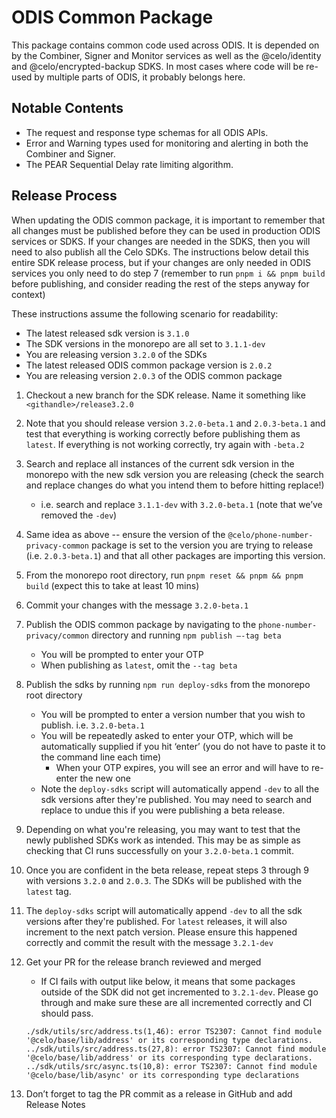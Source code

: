 # ODIS Common Package

This package contains common code used across ODIS. It is depended on by the Combiner, Signer and Monitor services as well as the @celo/identity and @celo/encrypted-backup SDKS. In most cases where code will be re-used by multiple parts of ODIS, it probably belongs here.

## Notable Contents

- The request and response type schemas for all ODIS APIs.
- Error and Warning types used for monitoring and alerting in both the Combiner and Signer.
- The PEAR Sequential Delay rate limiting algorithm.

## Release Process

When updating the ODIS common package, it is important to remember that all changes must be published before they can be used in production ODIS services or SDKS. If your changes are needed in the SDKS, then you will need to also publish all the Celo SDKs. The instructions below detail this entire SDK release process, but if your changes are only needed in ODIS services you only need to do step 7 (remember to run `pnpm i && pnpm build` before publishing, and consider reading the rest of the steps anyway for context)

These instructions assume the following scenario for readability:

- The latest released sdk version is `3.1.0`
- The SDK versions in the monorepo are all set to `3.1.1-dev`
- You are releasing version `3.2.0` of the SDKs
- The latest released ODIS common package version is `2.0.2`
- You are releasing version `2.0.3` of the ODIS common package

1. Checkout a new branch for the SDK release. Name it something like `<githandle>/release3.2.0`
2. Note that you should release version `3.2.0-beta.1` and `2.0.3-beta.1` and test that everything is working correctly before publishing them as `latest`. If everything is not working correctly, try again with `-beta.2`
3. Search and replace all instances of the current sdk version in the monorepo with the new sdk version you are releasing (check the search and replace changes do what you intend them to before hitting replace!)
   - i.e. search and replace `3.1.1-dev` with `3.2.0-beta.1` (note that we’ve removed the `-dev`)
4. Same idea as above -- ensure the version of the `@celo/phone-number-privacy-common` package is set to the version you are trying to release (i.e. `2.0.3-beta.1`) and that all other packages are importing this version.
5. From the monorepo root directory, run `pnpm reset && pnpm && pnpm build` (expect this to take at least 10 mins)
6. Commit your changes with the message `3.2.0-beta.1`
7. Publish the ODIS common package by navigating to the `phone-number-privacy/common` directory and running `npm publish —-tag beta`
   - You will be prompted to enter your OTP
   - When publishing as `latest`, omit the `--tag beta`
8. Publish the sdks by running `npm run deploy-sdks` from the monorepo root directory
   - You will be prompted to enter a version number that you wish to publish. i.e. `3.2.0-beta.1`
   - You will be repeatedly asked to enter your OTP, which will be automatically supplied if you hit ‘enter’ (you do not have to paste it to the command line each time)
     - When your OTP expires, you will see an error and will have to re-enter the new one
   - Note the `deploy-sdks` script will automatically append `-dev` to all the sdk versions after they're published. You may need to search and replace to undue this if you were publishing a beta release.
9. Depending on what you're releasing, you may want to test that the newly published SDKs work as intended. This may be as simple as checking that CI runs successfully on your `3.2.0-beta.1` commit.
10. Once you are confident in the beta release, repeat steps 3 through 9 with versions `3.2.0` and `2.0.3`. The SDKs will be published with the `latest` tag.
11. The `deploy-sdks` script will automatically append `-dev` to all the sdk versions after they're published. For `latest` releases, it will also increment to the next patch version. Please ensure this happened correctly and commit the result with the message `3.2.1-dev`
12. Get your PR for the release branch reviewed and merged

    - If CI fails with output like below, it means that some packages outside of the SDK did not get incremented to `3.2.1-dev`. Please go through and make sure these are all incremented correctly and CI should pass.

    ```
    ./sdk/utils/src/address.ts(1,46): error TS2307: Cannot find module '@celo/base/lib/address' or its corresponding type declarations.
    ../sdk/utils/src/address.ts(27,8): error TS2307: Cannot find module '@celo/base/lib/address' or its corresponding type declarations.
    ../sdk/utils/src/async.ts(10,8): error TS2307: Cannot find module '@celo/base/lib/async' or its corresponding type declarations
    ```

13. Don’t forget to tag the PR commit as a release in GitHub and add Release Notes
